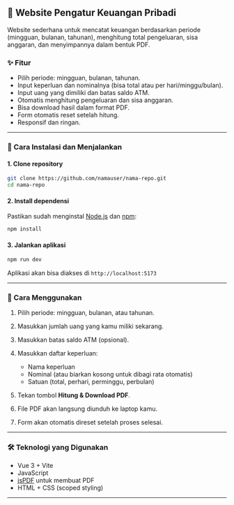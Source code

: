 ## 💸 Website Pengatur Keuangan Pribadi

Website sederhana untuk mencatat keuangan berdasarkan periode (mingguan, bulanan, tahunan), menghitung total pengeluaran, sisa anggaran, dan menyimpannya dalam bentuk PDF.

### ✨ Fitur

* Pilih periode: mingguan, bulanan, tahunan.
* Input keperluan dan nominalnya (bisa total atau per hari/minggu/bulan).
* Input uang yang dimiliki dan batas saldo ATM.
* Otomatis menghitung pengeluaran dan sisa anggaran.
* Bisa download hasil dalam format PDF.
* Form otomatis reset setelah hitung.
* Responsif dan ringan.

---

### 🚀 Cara Instalasi dan Menjalankan

#### 1. **Clone repository**

```bash
git clone https://github.com/namauser/nama-repo.git
cd nama-repo
```

#### 2. **Install dependensi**

Pastikan sudah menginstal [Node.js](https://nodejs.org) dan [npm](https://www.npmjs.com/):

```bash
npm install
```

#### 3. **Jalankan aplikasi**

```bash
npm run dev
```

Aplikasi akan bisa diakses di `http://localhost:5173`

---

### 🧾 Cara Menggunakan

1. Pilih periode: mingguan, bulanan, atau tahunan.
2. Masukkan jumlah uang yang kamu miliki sekarang.
3. Masukkan batas saldo ATM (opsional).
4. Masukkan daftar keperluan:

   * Nama keperluan
   * Nominal (atau biarkan kosong untuk dibagi rata otomatis)
   * Satuan (total, perhari, perminggu, perbulan)
5. Tekan tombol **Hitung & Download PDF**.
6. File PDF akan langsung diunduh ke laptop kamu.
7. Form akan otomatis direset setelah proses selesai.

---

### 🛠 Teknologi yang Digunakan

* Vue 3 + Vite
* JavaScript
* [jsPDF](https://github.com/parallax/jsPDF) untuk membuat PDF
* HTML + CSS (scoped styling)

---
